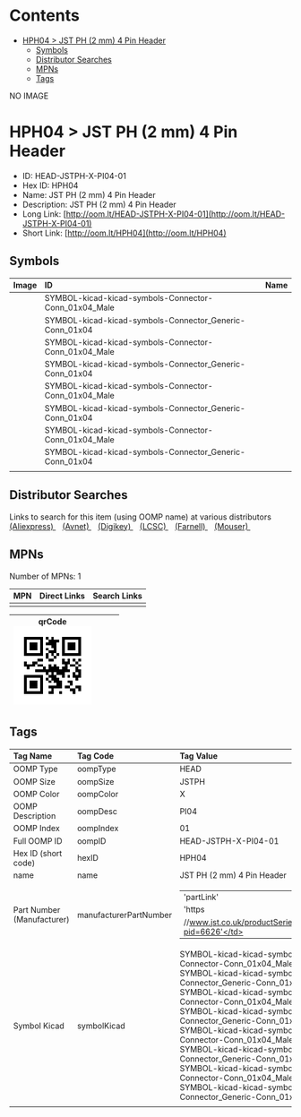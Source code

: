 



Contents
========

* [HPH04 > JST PH (2 mm) 4 Pin Header](#hph04--jst-ph-2-mm-4-pin-header)
	* [Symbols](#symbols)
	* [Distributor Searches](#distributor-searches)
	* [MPNs](#mpns)
	* [Tags](#tags)
  
NO IMAGE  
# HPH04 > JST PH (2 mm) 4 Pin Header

- ID: HEAD-JSTPH-X-PI04-01
- Hex ID: HPH04
- Name: JST PH (2 mm) 4 Pin Header
- Description: JST PH (2 mm) 4 Pin Header
- Long Link: [http://oom.lt/HEAD-JSTPH-X-PI04-01](http://oom.lt/HEAD-JSTPH-X-PI04-01)
- Short Link: [http://oom.lt/HPH04](http://oom.lt/HPH04)

## Symbols
  

|Image|ID|Name|
| :--- | :--- | :--- |
|![]()|SYMBOL-kicad-kicad-symbols-Connector-Conn_01x04_Male||
|![]()|SYMBOL-kicad-kicad-symbols-Connector_Generic-Conn_01x04||
|![]()|SYMBOL-kicad-kicad-symbols-Connector-Conn_01x04_Male||
|![]()|SYMBOL-kicad-kicad-symbols-Connector_Generic-Conn_01x04||
|![]()|SYMBOL-kicad-kicad-symbols-Connector-Conn_01x04_Male||
|![]()|SYMBOL-kicad-kicad-symbols-Connector_Generic-Conn_01x04||
|![]()|SYMBOL-kicad-kicad-symbols-Connector-Conn_01x04_Male||
|![]()|SYMBOL-kicad-kicad-symbols-Connector_Generic-Conn_01x04||
||||

## Distributor Searches
  
Links to search for this item (using OOMP name) at various distributors  
[(Aliexpress) ](https://www.aliexpress.com/wholesale?SearchText=1117JST+PH+2+mm+4+Pin+Header)&nbsp;&nbsp;&nbsp;[(Avnet) ](https://www.avnet.com/shop/us/search/JST+PH+2+mm+4+Pin+Header)&nbsp;&nbsp;&nbsp;[(Digikey) ](https://www.digikey.co.uk/en/products/result?s=JST+PH+2+mm+4+Pin+Header)&nbsp;&nbsp;&nbsp;[(LCSC) ](https://www.lcsc.com/search?q=JST+PH+2+mm+4+Pin+Header)&nbsp;&nbsp;&nbsp;[(Farnell) ](https://uk.farnell.com/search?st=JST+PH+2+mm+4+Pin+Header)&nbsp;&nbsp;&nbsp;[(Mouser) ](https://www.mouser.com/c/?q=JST+PH+2+mm+4+Pin+Header)&nbsp;&nbsp;&nbsp;
## MPNs
  
Number of MPNs: 1  

|MPN|Direct Links|Search Links|
| :--- | :--- | :--- |
||||
  

|qrCode<br>[![](https://raw.githubusercontent.com/oomlout/oomlout_OOMP_parts_V2/main/HEAD/JSTPH/X/PI04/01/qrCode_140.png)](https://github.com/oomlout/oomlout_OOMP_parts_V2/tree/main/HEAD/JSTPH/X/PI04/01/qrCode.png)||||
| :---: | :---: | :---: | :---: |

## Tags
  

|Tag Name|Tag Code|Tag Value|
| :--- | :--- | :--- |
|OOMP Type|oompType|HEAD|
|OOMP Size|oompSize|JSTPH|
|OOMP Color|oompColor|X|
|OOMP Description|oompDesc|PI04|
|OOMP Index|oompIndex|01|
|Full OOMP ID|oompID|HEAD-JSTPH-X-PI04-01|
|Hex ID (short code)|hexID|HPH04|
|name|name|JST PH (2 mm) 4 Pin Header|
|Part Number (Manufacturer)|manufacturerPartNumber|<table><tr><td>'partLink'</td></tr><tr><td> 'https</td></tr><tr><td>//www.jst.co.uk/productSeries.php?pid=6626'</td></tr></table>|
|Symbol Kicad|symbolKicad|SYMBOL-kicad-kicad-symbols-Connector-Conn_01x04_Male, SYMBOL-kicad-kicad-symbols-Connector_Generic-Conn_01x04, SYMBOL-kicad-kicad-symbols-Connector-Conn_01x04_Male, SYMBOL-kicad-kicad-symbols-Connector_Generic-Conn_01x04, SYMBOL-kicad-kicad-symbols-Connector-Conn_01x04_Male, SYMBOL-kicad-kicad-symbols-Connector_Generic-Conn_01x04, SYMBOL-kicad-kicad-symbols-Connector-Conn_01x04_Male, SYMBOL-kicad-kicad-symbols-Connector_Generic-Conn_01x04|
||||
